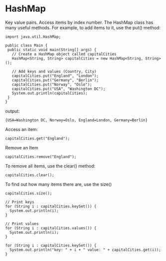 # HashMap
 Key value pairs.
 Access items by index number.
 The HashMap class has many useful methods. For example, to add items to it, use the put() method:
 ```
import java.util.HashMap;

public class Main {
  public static void main(String[] args) {
    // Create a HashMap object called capitalCities
    HashMap<String, String> capitalCities = new HashMap<String, String>();

    // Add keys and values (Country, City)
    capitalCities.put("England", "London");
    capitalCities.put("Germany", "Berlin");
    capitalCities.put("Norway", "Oslo");
    capitalCities.put("USA", "Washington DC");
    System.out.println(capitalCities);
  }
}
```
output:
```
{USA=Washington DC, Norway=Oslo, England=London, Germany=Berlin}
```
Access an item:
```
capitalCities.get("England");
```
Remove an Item
```
capitalCities.remove("England");
  ```

To remove all items, use the clear() method:


```
capitalCities.clear();
```
To find out how many items there are, use the size() 

 ```
capitalCities.size();
```
```
// Print keys
for (String i : capitalCities.keySet()) {
  System.out.println(i);
}
```

```
// Print values
for (String i : capitalCities.values()) {
  System.out.println(i);
}
```
```
for (String i : capitalCities.keySet()) {
  System.out.println("key: " + i + " value: " + capitalCities.get(i));
}
```
